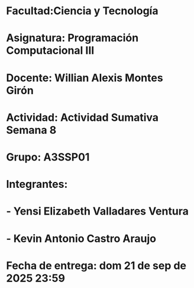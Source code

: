 # Facultad:Ciencia y Tecnología
# Asignatura: Programación Computacional III
# Docente: Willian Alexis Montes Girón
# Actividad: Actividad Sumativa Semana 8
# Grupo: A3SSP01
# Integrantes:
# - Yensi Elizabeth Valladares Ventura
# - Kevin Antonio Castro Araujo
# Fecha de entrega: dom 21 de sep de 2025 23:59
